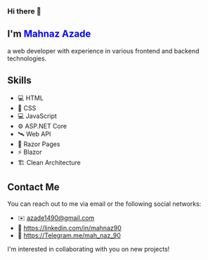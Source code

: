 ### Hi there 👋
##
## I'm <font color="blue">Mahnaz Azade</font>
a web developer with experience in various frontend and backend technologies.

## Skills
- 💻 HTML
- 🎨 CSS
- 💻 JavaScript
- ⚙️ ASP.NET Core
- 🛰️ Web API
- 📄 Razor Pages
- ⚡ Blazor
- 🏗️ Clean Architecture

## Contact Me
You can reach out to me via email or the following social networks:

- ✉️ azade1490@gmail.com
- 🔗 https://linkedin.com/in/mahnaz90
- 💬 https://Telegram.me/mah_naz_90

I'm interested in collaborating with you on new projects!
